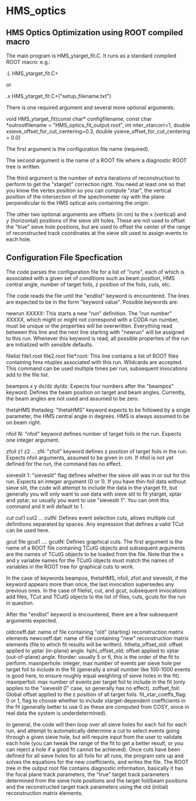 HMS_optics
==========

HMS Optics Optimization using ROOT compiled macro
-------------------------------------------------

The main program is HMS_ytarget_fit.C. It runs as a standard compiled ROOT macro: e.g.: 

.L HMS_ytarget_fit.C+

or

.x HMS_ytarget_fit.C+("setup_filename.txt")

There is one required argument and several more optional arguments: 

void HMS_ytarget_fit(const char* configfilename, const char *outrootfilename = "HMS_optics_fit_output.root", int niter_xtarcorr=1, double xsieve_offset_for_cut_centering=0.3, double ysieve_offset_for_cut_centering = 0.0)

The first argument is the configuration file name (required).

The second argument is the name of a ROOT file where a diagnostic ROOT tree is written. 

The third argument is the number of extra iterations of reconstruction to perform to get
the "xtarget" correction right.  You need at least one so that you know 
the vertex position so you can compute "xtar", the vertical position of the intersection 
of the spectrometer ray with the plane perpendicular to the HMS optical axis containing 
the origin. 

The other two optional arguments are offsets (in cm) to the x (vertical) and 
y (horizontal) positions of the sieve slit holes. These are not used to offset 
the "true" sieve hole positions, but are used to offset the center of the range of 
reconstructed track coordinates at the sieve slit used to assign events to each hole.

Configuration File Specfication
-------------------------------

The code parses the configuration file for a list of "runs", each of which is associated
with a given set of conditions such as beam position, HMS central angle, number of target 
foils, z position of the foils, cuts, etc. 

The code reads the file until the "endlist" keyword is encountered. The lines are expected 
to be in the form "keyword value". Possible keywords are: 

newrun XXXXX: This starts a new "run" definition. The "run number" XXXXX, which might or might not correspond with a CODA run number, must be unique or the properties will be overwritten. Everything read between this line and the next line starting with "newrun" will be assigned to this run. Whenever this keyword is read, all possible properties of the run are initialized with sensible defaults. 

filelist file1.root file2.root file*.root: This line contains a list of ROOT files containing hms ntuples associated with this run. Wildcards are accepted. This command can be used multiple times per run, subsequent invocations add to the file list. 

beampos x y dx/dz dy/dz: Expects four numbers after the "beampos" keyword. Defines the beam position on target and beam angles. Currently, the beam angles are not used and assumed to be zero.

thetaHMS thetadeg: "thetaHMS" keyword expects to be followed by a single parameter, the HMS central angle in degrees. HMS is always assumed to be on beam right. 

nfoil N: "nfoil" keyword defines number of target foils in the run. Expects one integer argument.

zfoil z1 z2 ... zN: "zfoil" keyword defines z position of target foils in the run. Expects nfoil arguments, assumed to be given in cm. If nfoil is not yet defined for the run, the command has no effect. 

sieveslit 1: "sieveslit" flag defines whether the sieve slit was in or out for this run. Expects an integer argument (0 or 1). If you have thin-foil data without sieve slit, the code will attempt to include the data in the ytarget fit, but generally you will only want to use data with sieve slit to fit ytarget, xptar and yptar, so usually you want to use "sieveslit 1". You can omit this command and it will default to 1. 

cut cut1 cut2 ... cutN: Defines event selection cuts, allows multiple cut definitions separated by spaces. Any expression that defines a valid TCut can be used here. 

gcut file gcut1 .... gcutN: Defines graphical cuts. The first argument is the name of a ROOT file containing TCutG objects and subsequent arguments are the names of TCutG objects to be loaded from the file. Note that the x and y variable names for the TCutG objects must match the names of variables in the ROOT tree for graphical cuts to work. 

In the case of keywords beampos, thetaHMS, nfoil, zfoil and sieveslit, if the keyword appears more than once, the last invocation supersedes any previous ones. In the case of filelist, cut, and gcut, subsequent invocations add files, TCut and TCutG objects to the list of files, cuts, gcuts for the run in question.  

After the "endlist" keyword is encountered, there are a few subsequent arguments expected. 

oldcoeff.dat: name of file containing "old" (starting) reconstruction matrix elements
newcoeff.dat: name of file containing "new" reconstruction matrix elements (file to which fit results will be written). 
htheta_offset_old: offset applied to yptar (in-plane) angle.
hphi_offset_old: offset applied to xptar (out-of-plane) angle.
fitorder: usually 5 or 6, this is the order of the fit to perform.
maxnperhole: integer, max number of events per sieve hole per target foil to include in the fit (generally a small number like 100-1000 events is good here, to ensure roughly equal weighting of sieve holes in the fit). 
maxnperfoil: max number of events per target foil to include in the fit (only applies to the "sieveslit 0" case, so generally has no effect). 
zoffset_foil: Global offset applied to the z position of all target foils. 
fit_xtar_coeffs_flag: 0 or 1, flag to choose whether to include xtarget-dependent coefficients in the fit (generally better to use 0 as these are computed from COSY, since in real data the system is underdetermined). 

In general, the code will then loop over all sieve holes for each foil for each run, and attempt to automatically determine a cut to select events going through a given sieve hole, but will require input from the user to validate each hole (you can tweak the range of the fit to get a better result, or you can reject a hole if a good fit cannot be achieved). Once cuts have been defined for all sieve holes for all foils for all runs, the program sets up and solves the equations for the new coefficients, and writes the file. The ROOT tree in the output root file contains diagnostic information, basically it has the focal plane track parameters, the "true" target track parameters determined from the sieve hole positions and the target foil/beam positions and the reconstructed target track parameters using the old (initial) reconstruction matrix elements. 
 
